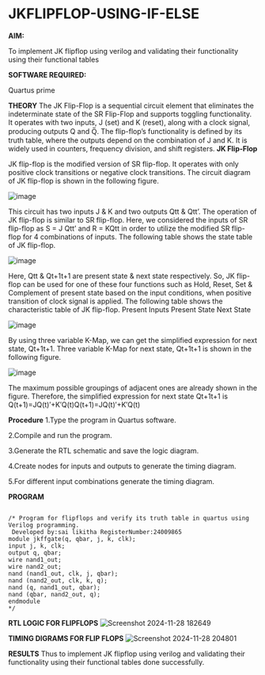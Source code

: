 # JKFLIPFLOP-USING-IF-ELSE

**AIM:** 

To implement  JK flipflop using verilog and validating their functionality using their functional tables

**SOFTWARE REQUIRED:**

Quartus prime

**THEORY**
The JK Flip-Flop is a sequential circuit element that eliminates the indeterminate state of the SR Flip-Flop and supports toggling functionality. It operates with two inputs, J (set) and K (reset), along with a clock signal, producing outputs Q and Q̅. The flip-flop’s functionality is defined by its truth table, where the outputs depend on the combination of J and K. It is widely used in counters, frequency division, and shift registers.
**JK Flip-Flop**

JK flip-flop is the modified version of SR flip-flop. It operates with only positive clock transitions or negative clock transitions. The circuit diagram of JK flip-flop is shown in the following figure.

![image](https://github.com/naavaneetha/JKFLIPFLOP-USING-IF-ELSE/assets/154305477/a649c30b-232b-4558-b188-fd6c09845180)


This circuit has two inputs J & K and two outputs Qtt & Qtt’. The operation of JK flip-flop is similar to SR flip-flop. Here, we considered the inputs of SR flip-flop as S = J Qtt’ and R = KQtt in order to utilize the modified SR flip-flop for 4 combinations of inputs. The following table shows the state table of JK flip-flop.

![image](https://github.com/naavaneetha/JKFLIPFLOP-USING-IF-ELSE/assets/154305477/c4360742-e8a8-4937-b089-c46c0433f9a3)

 
Here, Qtt & Qt+1t+1 are present state & next state respectively. So, JK flip-flop can be used for one of these four functions such as Hold, Reset, Set & Complement of present state based on the input conditions, when positive transition of clock signal is applied. The following table shows the characteristic table of JK flip-flop. Present Inputs Present State Next State
 
![image](https://github.com/naavaneetha/JKFLIPFLOP-USING-IF-ELSE/assets/154305477/6c275261-a6d5-4c37-a3a7-1e88ca11c4cd)

By using three variable K-Map, we can get the simplified expression for next state, Qt+1t+1. Three variable K-Map for next state, Qt+1t+1 is shown in the following figure.
 
![image](https://github.com/naavaneetha/JKFLIPFLOP-USING-IF-ELSE/assets/154305477/5174f41b-0ce0-4329-a372-6d1943ea6673)

The maximum possible groupings of adjacent ones are already shown in the figure. Therefore, the simplified expression for next state Qt+1t+1 is Q(t+1)=JQ(t)′+K′Q(t)Q(t+1)=JQ(t)′+K′Q(t)

**Procedure**
1.Type the program in Quartus software.

2.Compile and run the program.

3.Generate the RTL schematic and save the logic diagram.

4.Create nodes for inputs and outputs to generate the timing diagram.

5.For different input combinations generate the timing diagram.

**PROGRAM**

```

/* Program for flipflops and verify its truth table in quartus using Verilog programming.
 Developed by:sai likitha RegisterNumber:24009865
module jkffgate(q, qbar, j, k, clk);
input j, k, clk; 
output q, qbar;
wire nand1_out;
wire nand2_out;
nand (nand1_out, clk, j, qbar); 
nand (nand2_out, clk, k, q); 
nand (q, nand1_out, qbar);
nand (qbar, nand2_out, q);
endmodule
*/

```

**RTL LOGIC FOR FLIPFLOPS**
![Screenshot 2024-11-28 182649](https://github.com/user-attachments/assets/1ebaafec-263f-4f2d-aab9-79a2224a358b)

**TIMING DIGRAMS FOR FLIP FLOPS**
![Screenshot 2024-11-28 204801](https://github.com/user-attachments/assets/0aac5142-5095-42b5-ab15-6d1405710807)

**RESULTS**
Thus to implement JK flipflop using verilog and validating their functionality using their functional tables done successfully.
